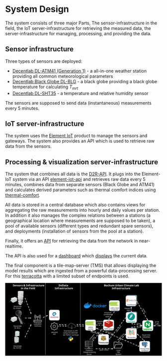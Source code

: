 # System Design

The system consists of three major Parts, The sensor-infrastructure in the field, the
IoT server-infrastructure for retrieving the measured data, the server-infrastructure
for managing, processing, and providing the data.

## Sensor infrastructure

Three types of sensors are deployed:

- [Decentlab DL-ATM41 (Generation 1)](https://www.decentlab.com/products/eleven-parameter-weather-station-for-lorawan) -
  a all-in-one weather station providing all common meteorological parameters
- [Decentlab Black Globe DL-BLG](https://www.decentlab.com/products/black-globe-temperature-sensor-for-lorawan) -
  a black globe providing a black globe temperature for calculating $T_{mrt}$
- [Decentlab DL-SHT35](https://www.decentlab.com/products/air-temperature-and-humidity-sensor-with-radiation-shield-for-lorawan) -
  a temperature and relative humidity sensor

The sensors are supposed to send data (instantaneous) measurements every 5 minutes.

## IoT server-infrastructure

The system uses the [Element IoT](https://dew21.element-iot.com/) product to manage the
sensors and gateways. The system also provides an API which is used to retrieve raw data
from the sensors.

## Processing & visualization server-infrastructure

The system that combines all data is the [D2R-API](https://github.com/RUBclim/d2r-api).
It plugs into the Element-IoT system via an API
[element-iot-api](https://github.com/RUBclim/element-iot-api) and retrieves raw data
every 5 minutes, combines data from separate sensors (Black Globe and ATM41) and
calculates derived parameters such as thermal comfort indices using
[thermal-comfort](https://github.com/RUBclim/thermal-comfort).

All data is stored in a central database which also contains views for aggregating the
raw measurements into hourly and daily values per station. In addition it also manages
the complex relations between a stations (a geographical location where measurements are
supposed to be taken), a pool of available sensors (different types and redundant spare
sensors), and deployments (installation of sensors from the pool at a station).

Finally, it offers an [API](https://api.data2resilience.de/docs) for retrieving the data
from the network in near-realtime.

The API is also used for a [dashboard](https://github.com/RUBclim/data-2-resilience/)
which [displays](https://dashboard.data2resilience.de/) the current data.

The final component is a tile-map-server (TMS) that allows displaying the model results
which are ingested from a powerful data-processing server. For this
[terracotta](https://github.com/DHI/terracotta) with a limited subset of endpoints is
used.

![system architecture](img/system_architecture.svg)
